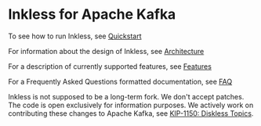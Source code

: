 # Inkless for Apache Kafka

To see how to run Inkless, see [Quickstart](QUICKSTART.md)

For information about the design of Inkless, see [Architecture](ARCHITECTURE.md)

For a description of currently supported features, see [Features](FEATURES.md)

For a Frequently Asked Questions formatted documentation, see [FAQ](FAQ.md)

Inkless is not supposed to be a long-term fork. We don't accept patches. The code is open exclusively for information purposes. We actively work on contributing these changes to Apache Kafka, see [KIP-1150: Diskless Topics](https://cwiki.apache.org/confluence/display/KAFKA/KIP-1150%3A+Diskless+Topics).
